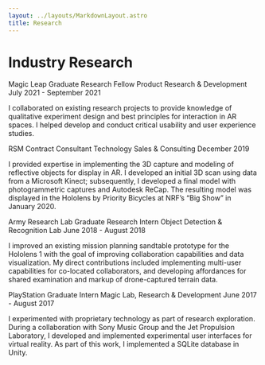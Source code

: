```yaml
---
layout: ../layouts/MarkdownLayout.astro
title: Research
---
```


# Industry Research

Magic Leap
Graduate Research Fellow
Product Research & Development
July 2021 - September 2021

I collaborated on existing research projects to provide knowledge of qualitative experiment design and best principles for interaction in AR spaces. I helped develop and conduct critical usability and user experience studies.  

RSM
Contract Consultant
Technology Sales & Consulting
December 2019

I provided expertise in implementing the 3D capture and modeling of reflective objects for display in AR. I developed an initial 3D scan using data from a Microsoft Kinect; subsequently, I developed a final model with photogrammetric captures and Autodesk ReCap. The resulting model was displayed in the Hololens by Priority Bicycles at NRF’s “Big Show” in January 2020.  

Army Research Lab
Graduate Research Intern
Object Detection & Recognition Lab
June 2018 - August 2018

I improved an existing mission planning sandtable prototype for the Hololens 1 with the goal of improving collaboration capabilities and data visualization. My direct contributions included implementing multi-user capabilities for co-located collaborators, and developing affordances for shared examination and markup of drone-captured terrain data.

PlayStation
Graduate Intern
Magic Lab, Research & Development
June 2017 - August 2017

I experimented with proprietary technology as part of research exploration. During a collaboration with Sony Music Group and the Jet Propulsion Laboratory, I developed and implemented experimental user interfaces for virtual reality. As part of this work, I implemented a SQLite database in Unity. 